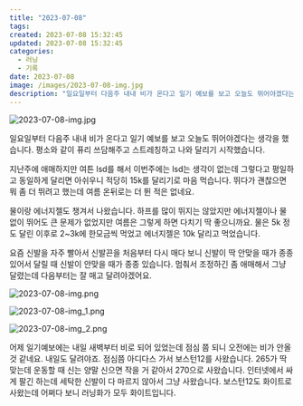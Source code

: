 ```yaml
---
title: "2023-07-08"
tags:
created: 2023-07-08 15:32:45
updated: 2023-07-08 15:32:45
categories:
  - 러닝
  - 기록
date: 2023-07-08
image: /images/2023-07-08-img.jpg
description: "일요일부터 다음주 내내 비가 온다고 일기 예보를 보고 오늘도 뛰어야겠다는 생각을 했습니다. 평소와 같이 퓨리 쓰담해주고 스트레칭하고 나와 달리기 시작했습니다. 지난주에 애매하지만 여튼 lsd를 해서 이번주에는 lsd는 생각이 없는데 그렇다고 평일하고 동일하게 달리면 아쉬우니 적당히 15"
---
```


![2023-07-08-img.jpg](/images/2023-07-08-img.jpg)
 
 

일요일부터 다음주 내내 비가 온다고 일기 예보를 보고 오늘도 뛰어야겠다는 생각을 했습니다. 평소와 같이 퓨리 쓰담해주고 스트레칭하고 나와 달리기 시작했습니다.

지난주에 애매하지만 여튼 lsd를 해서 이번주에는 lsd는 생각이 없는데 그렇다고 평일하고 동일하게 달리면 아쉬우니 적당히 15k를 달리기로 마음 먹습니다. 뛰다가 괜찮으면 뭐 좀 더 뛰려고 했는데 여름 온뒤로는 더 뛴 적은 없네요.

물이랑 에너지젤도 챙겨서 나왔습니다. 하프를 많이 뛰지는 않았지만 에너지젤이나 물 없이 뛰어도 큰 문제가 없었지만 여름은 그렇게 하면 다치기 딱 좋으니까요. 물은 5k 정도 달린 이후로 2~3k에 한모금씩 먹었고 에너지젤은 10k 달리고 먹었습니다.

요즘 신발을 자주 빨아서 신발끈을 처음부터 다시 매다 보니 신발이 딱 안맞을 때가 종종 있어서 달릴 때 신발이 안맞을 때가 종종 있습니다. 멈춰서 조정하긴 좀 애매해서 그냥 달렸는데 다음부터는 잘 매고 달려야겠어요.

 
 ![2023-07-08-img.png](/images/2023-07-08-img.png)
 
 

 
 ![2023-07-08-img_1.png](/images/2023-07-08-img_1.png)
 
 

 
 ![2023-07-08-img_2.png](/images/2023-07-08-img_2.png)
 
 

어제 일기예보에는 내일 새벽부터 비로 되어 있었는데 점심 쯤 되니 오전에는 비가 안올 것 같네요. 내일도 달려야죠.
점심쯤 아디다스 가서 보스턴12를 사왔습니다. 265가 딱 맞는데 운동할 때 신는 양말 신으면 작을 거 같아서 270으로 사왔습니다. 인터넷에서 싸게 팔긴 하는데 세탁한 신발이 다 마르지 않아서 그냥 사왔습니다.
보스턴12도 화이트로 사왔는데 어쩌다 보니 러닝화가 모두 화이트입니다.
